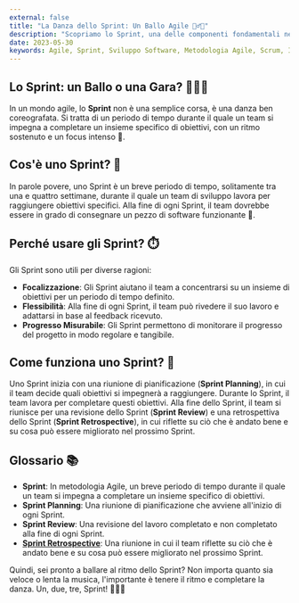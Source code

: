 ```yaml
---
external: false
title: "La Danza dello Sprint: Un Ballo Agile 🏃‍♂️🎶"
description: "Scopriamo lo Sprint, una delle componenti fondamentali nella metodologia Agile. Pronti a scattare con noi in questa danza agile?"
date: 2023-05-30
keywords: Agile, Sprint, Sviluppo Software, Metodologia Agile, Scrum, Innovazione
---
```


## Lo Sprint: un Ballo o una Gara? 🏃‍♂️🎶

In un mondo agile, lo **Sprint** non è una semplice corsa, è una danza ben coreografata. Si tratta di un periodo di tempo durante il quale un team si impegna a completare un insieme specifico di obiettivi, con un ritmo sostenuto e un focus intenso 🎯.

## Cos'è uno Sprint? 🏁

In parole povere, uno Sprint è un breve periodo di tempo, solitamente tra una e quattro settimane, durante il quale un team di sviluppo lavora per raggiungere obiettivi specifici. Alla fine di ogni Sprint, il team dovrebbe essere in grado di consegnare un pezzo di software funzionante 🚀.

## Perché usare gli Sprint? ⏱️

Gli Sprint sono utili per diverse ragioni:

- **Focalizzazione**: Gli Sprint aiutano il team a concentrarsi su un insieme di obiettivi per un periodo di tempo definito.
- **Flessibilità**: Alla fine di ogni Sprint, il team può rivedere il suo lavoro e adattarsi in base al feedback ricevuto.
- **Progresso Misurabile**: Gli Sprint permettono di monitorare il progresso del progetto in modo regolare e tangibile.

## Come funziona uno Sprint? 🔄

Uno Sprint inizia con una riunione di pianificazione (**Sprint Planning**), in cui il team decide quali obiettivi si impegnerà a raggiungere. Durante lo Sprint, il team lavora per completare questi obiettivi. Alla fine dello Sprint, il team si riunisce per una revisione dello Sprint (**Sprint Review**) e una retrospettiva dello Sprint (**Sprint Retrospective**), in cui riflette su ciò che è andato bene e su cosa può essere migliorato nel prossimo Sprint.

## Glossario 📚

- **Sprint**: In metodologia Agile, un breve periodo di tempo durante il quale un team si impegna a completare un insieme specifico di obiettivi.
- **Sprint Planning**: Una riunione di pianificazione che avviene all'inizio di ogni Sprint.
- **Sprint Review**: Una revisione del lavoro completato e non completato alla fine di ogni Sprint.
- [**Sprint Retrospective**](/blog/la-retrospettiva): Una riunione in cui il team riflette su ciò che è andato bene e su cosa può essere migliorato nel prossimo Sprint.

Quindi, sei pronto a ballare al ritmo dello Sprint? Non importa quanto sia veloce o lenta la musica, l'importante è tenere il ritmo e completare la danza. Un, due, tre, Sprint! 🏃‍♂️🎶
